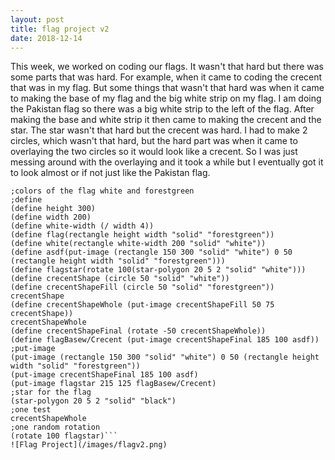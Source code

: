 ```yaml
---
layout: post
title: flag project v2
date: 2018-12-14
---
```

This week, we worked on coding our flags. It wasn't that hard but there was some parts that was hard. For example, when it came to coding the crecent that was in my flag. But some things that wasn't that hard was when it came to making the base of my flag and the big white strip on my flag. I am doing the Pakistan flag so there was a big white strip to the left of the flag. After making the base and white strip it then came to making the crecent and the star. The star wasn't that hard but the crecent was hard. I had to make 2 circles, which wasn't that hard, but the hard part was when it came to overlaying the two circles so it would look like a crecent. So I was just messing around with the overlaying and it took a while but I eventually got it to look almost or if not just like the Pakistan flag.
```;dimension of the flag 3:2
;colors of the flag white and forestgreen
;define
(define height 300)
(define width 200)
(define white-width (/ width 4))
(define flag(rectangle height width "solid" "forestgreen")) 
(define white(rectangle white-width 200 "solid" "white"))
(define asdf(put-image (rectangle 150 300 "solid" "white") 0 50 (rectangle height width "solid" "forestgreen")))
(define flagstar(rotate 100(star-polygon 20 5 2 "solid" "white")))
(define crecentShape (circle 50 "solid" "white"))
(define crecentShapeFill (circle 50 "solid" "forestgreen"))
crecentShape
(define crecentShapeWhole (put-image crecentShapeFill 50 75 crecentShape))
crecentShapeWhole
(define crecentShapeFinal (rotate -50 crecentShapeWhole))
(define flagBasew/Crecent (put-image crecentShapeFinal 185 100 asdf))
;put-image
(put-image (rectangle 150 300 "solid" "white") 0 50 (rectangle height width "solid" "forestgreen"))
(put-image crecentShapeFinal 185 100 asdf)
(put-image flagstar 215 125 flagBasew/Crecent)
;star for the flag
(star-polygon 20 5 2 "solid" "black")
;one test
crecentShapeWhole
;one random rotation
(rotate 100 flagstar)```
![Flag Project](/images/flagv2.png)

